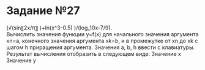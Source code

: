 
# Задание №27
 
(√(sin⁡〖2x/π〗 )+ln⁡(x^3-0.5) )/(log_10⁡x-7/9).  
Вычислить значения функции y=f(x) для начального значения аргумента xn=a, конечного значения аргумента  xk=b, и в промежутке от xn до xk с шагом h приращения аргумента. Значения a, b, h ввести с клавиатуры. Результат вычисления отобразить в следующем виде:
Значение x 				Значение  y
